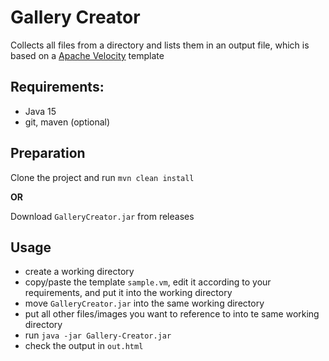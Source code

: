 # Gallery Creator
Collects all files from a directory and lists them in an output file, which is based on a [Apache Velocity](https://velocity.apache.org/) template 

## Requirements:
- Java 15
- git, maven (optional)

## Preparation
Clone the project and run `mvn clean install` 

**OR**

Download `GalleryCreator.jar` from releases

## Usage
- create a working directory
- copy/paste the template `sample.vm`, edit it according to your requirements, and put it into the working directory
- move `GalleryCreator.jar` into the same working directory
- put all other files/images you want to reference to into te same working directory
- run `java -jar Gallery-Creator.jar`
- check the output in `out.html`